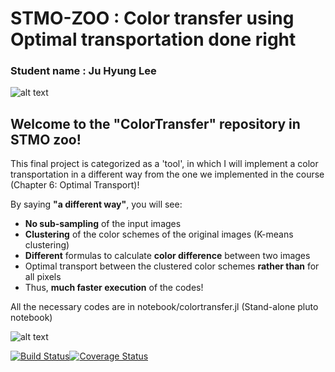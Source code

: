 # STMO-ZOO : Color transfer using Optimal transportation done right

### Student name : Ju Hyung Lee

![alt text](https://github.com/juhlee/ColorTransfer.jl/blob/master/figs/choosing-color-scheme-368x246.png)

<h2> Welcome to the "ColorTransfer" repository in STMO zoo! </h2>

This final project is categorized as a 'tool', in which I will implement a color transportation in a different way from the one we implemented in the course (Chapter 6: Optimal Transport)!

By saying **"a different way"**, you will see:

- **No sub-sampling** of the input images
- **Clustering** of the color schemes of the original images (K-means clustering)
- **Different** formulas to calculate **color difference** between two images
- Optimal transport between the clustered color schemes **rather than** for all pixels
- Thus, **much faster execution** of the codes!

All the necessary codes are in notebook/colortransfer.jl (Stand-alone pluto notebook)

![alt text](https://github.com/juhlee/ColorTransfer.jl/blob/master/figs/nutshell.png)

[![Build Status](https://travis-ci.org/MichielStock/STMOZOO.svg?branch=master)](https://travis-ci.org/MichielStock/STMOZOO)[![Coverage Status](https://coveralls.io/repos/github/MichielStock/STMOZOO/badge.svg?branch=master)](https://coveralls.io/github/MichielStock/STMOZOO?branch=master) 
